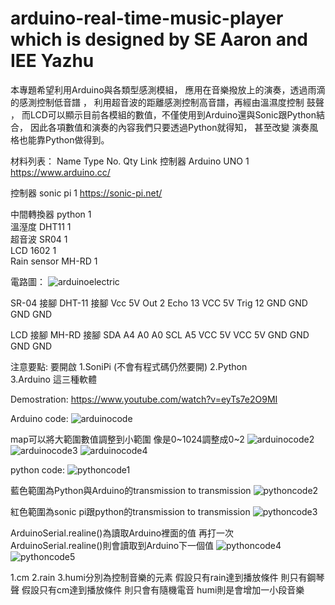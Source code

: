 # arduino-real-time-music-player which is designed by SE Aaron and IEE Yazhu
本專題希望利用Arduino與各類型感測模組，
應用在音樂撥放上的演奏，透過雨滴的感測控制低音譜 ，
利用超音波的距離感測控制高音譜，再經由溫濕度控制 鼓聲 ，
而LCD可以顯示目前各模組的數值，不僅使用到Arduino還與Sonic跟Python結合，
因此各項數值和演奏的內容我們只要透過Python就得知，
甚至改變 演奏風格也能靠Python做得到。


材料列表：
Name	Type No.	Qty	Link
控制器	Arduino UNO	1	https://www.arduino.cc/

控制器	sonic pi	1	https://sonic-pi.net/

中間轉換器	python	1	
溫溼度	DHT11	1	
超音波	SR04	1	
LCD	1602	1	
Rain sensor	MH-RD	1	

電路圖：
![arduinoelectric](https://user-images.githubusercontent.com/67402409/126626649-a890aa66-b535-4eee-ba2c-c127c9ecb637.jpg)

SR-04	接腳	DHT-11	接腳
Vcc	5V	Out	2
Echo	13	VCC	5V
Trig	12	GND	GND
GND	GND		

LCD	接腳	MH-RD	接腳
SDA	A4	A0	A0
SCL	A5	VCC	5V
VCC	5V	GND	GND
GND	GND		

注意要點:
要開啟
  1.SoniPi  (不會有程式碼仍然要開)
  2.Python  
  3.Arduino 這三種軟體


Demostration:
https://www.youtube.com/watch?v=eyTs7e2O9MI

Arduino code:
![arduinocode](https://user-images.githubusercontent.com/67402409/126627303-afd63672-8e58-4165-a6b5-415b7345eafd.jpg)

map可以將大範圍數值調整到小範圍 像是0~1024調整成0~2
![arduinocode2](https://user-images.githubusercontent.com/67402409/126627408-20e9253c-a7a8-4be2-9284-a4b7533e4e2f.jpg)
![arduinocode3](https://user-images.githubusercontent.com/67402409/126627412-c8424280-7ecb-43fa-b513-840a1eb87ccf.jpg)
![arduinocode4](https://user-images.githubusercontent.com/67402409/126627417-45da83d2-2420-434e-a6f5-838417b117f6.jpg)

python code:
![pythoncode1](https://user-images.githubusercontent.com/67402409/126627447-33c41032-7500-4af2-80ed-885947123c2a.jpg)

藍色範圍為Python與Arduino的transmission to transmission
![pythoncode2](https://user-images.githubusercontent.com/67402409/126627516-8514648e-8fa2-4c25-9a65-81a7d717c628.jpg)

紅色範圍為sonic pi跟python的transmission to transmission
![pythoncode3](https://user-images.githubusercontent.com/67402409/126627594-bede2a80-07da-4c10-a441-1659ebdf411e.jpg)

ArduinoSerial.realine()為讀取Arduino裡面的值 再打一次ArduinoSerial.realine()則會讀取到Arduino下一個值
![pythoncode4](https://user-images.githubusercontent.com/67402409/126627602-c67eaf8a-2539-4890-882b-c4a7294f602d.jpg)
![pythoncode5](https://user-images.githubusercontent.com/67402409/126627618-399b807f-de8c-4cfc-afc8-a21eeaf5c32c.jpg)

1.cm 2.rain 3.humi分別為控制音樂的元素
假設只有rain達到播放條件 則只有鋼琴聲
假設只有cm達到播放條件 則只會有隨機電音
humi則是會增加一小段音樂

